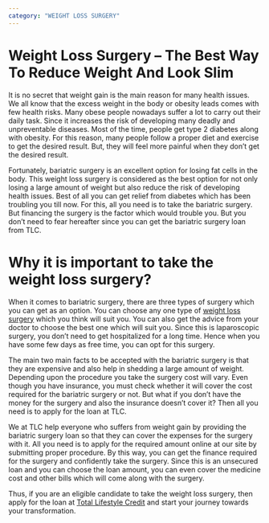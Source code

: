 ```yaml
---
category: "WEIGHT LOSS SURGERY"
---
```


# Weight Loss Surgery – The Best Way To Reduce Weight And Look Slim

It is no secret that weight gain is the main reason for many health issues. We all know that the excess weight in the body or obesity leads comes with few health risks. Many obese people nowadays suffer a lot to carry out their daily task. Since it increases the risk of developing many deadly and unpreventable diseases. Most of the time, people get type 2 diabetes along with obesity. For this reason, many people follow a proper diet and exercise to get the desired result. But, they will feel more painful when they don’t get the desired result.

Fortunately, bariatric surgery is an excellent option for losing fat cells in the body. This weight loss surgery is considered as the best option for not only losing a large amount of weight but also reduce the risk of developing health issues. Best of all you can get relief from diabetes which has been troubling you till now. For this, all you need is to take the bariatric surgery. But financing the surgery is the factor which would trouble you. But you don’t need to fear hereafter since you can get the bariatric surgery loan from TLC.

# Why it is important to take the weight loss surgery?

When it comes to bariatric surgery, there are three types of surgery which you can get as an option. You can choose any one type of [weight loss surgery](https://tlc.com.au/weight-loss-surgery-harmonal-changes/) which you think will suit you. You can also get the advice from your doctor to choose the best one which will suit you. Since this is laparoscopic surgery, you don’t need to get hospitalized for a long time. Hence when you have some few days as free time, you can opt for this surgery.

The main two main facts to be accepted with the bariatric surgery is that they are expensive and also help in shedding a large amount of weight. Depending upon the procedure you take the surgery cost will vary. Even though you have insurance, you must check whether it will cover the cost required for the bariatric surgery or not. But what if you don’t have the money for the surgery and also the insurance doesn’t cover it? Then all you need is to apply for the loan at TLC.

We at TLC help everyone who suffers from weight gain by providing the bariatric surgery loan so that they can cover the expenses for the surgery with it. All you need is to apply for the required amount online at our site by submitting proper procedure. By this way, you can get the finance required for the surgery and confidently take the surgery. Since this is an unsecured loan and you can choose the loan amount, you can even cover the medicine cost and other bills which will come along with the surgery.

Thus, if you are an eligible candidate to take the weight loss surgery, then apply for the loan at [Total Lifestyle Credit](https://tlc.com.au/) and start your journey towards your transformation.
